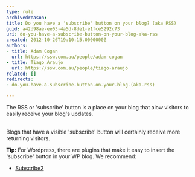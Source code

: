 ```yaml
---
type: rule
archivedreason: 
title: Do you have a 'subscribe' button on your blog? (aka RSS)
guid: a42d98ae-ee03-4a5d-8de1-e1fce5292c73
uri: do-you-have-a-subscribe-button-on-your-blog-aka-rss
created: 2012-10-26T19:10:15.0000000Z
authors:
- title: Adam Cogan
  url: https://ssw.com.au/people/adam-cogan
- title: Tiago Araujo
  url: https://ssw.com.au/people/tiago-araujo
related: []
redirects:
- do-you-have-a-subscribe-button-on-your-blog-(aka-rss)

---
```



The RSS or 'subscribe' button is a place on your blog that alow visitors to easily receive your blog's updates. 
<br><excerpt class='endintro'></excerpt><br>
<p>Blogs that have a visible 'subscribe' button will certainly receive more returning visitors. </p>
<div class="greyBox">
<p><strong>Tip&#58;</strong> For Wordpress, there are plugins that make it easy to insert the 'subscribe' button in your WP blog. We recommend&#58;</p>
<ul>
<li><a target="_blank" href="http&#58;//subscribe2.wordpress.com/">Subscribe2</a></li>
</ul>
</div>



